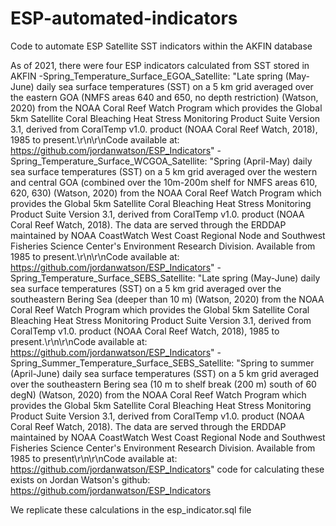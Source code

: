 # ESP-automated-indicators
Code to automate ESP Satellite SST indicators within the AKFIN database

As of 2021, there were four ESP indicators calculated from SST stored in AKFIN
-Spring_Temperature_Surface_EGOA_Satellite: "Late spring (May-June) daily sea surface temperatures (SST) on a 5 km grid averaged over the eastern GOA (NMFS areas 640 and 650, no depth restriction) (Watson, 2020) from the NOAA Coral Reef Watch Program which provides the Global 5km Satellite Coral Bleaching Heat Stress Monitoring Product Suite Version 3.1, derived from CoralTemp v1.0. product (NOAA Coral Reef Watch, 2018), 1985 to present.\r\n\r\nCode available at: https://github.com/jordanwatson/ESP_Indicators"
-Spring_Temperature_Surface_WCGOA_Satellite: "Spring (April-May) daily sea surface temperatures (SST) on a 5 km grid averaged over the western and central GOA (combined over the 10m-200m shelf for NMFS areas 610, 620, 630) (Watson, 2020) from the NOAA Coral Reef Watch Program which provides the Global 5km Satellite Coral Bleaching Heat Stress Monitoring Product Suite Version 3.1, derived from CoralTemp v1.0. product (NOAA Coral Reef Watch, 2018). The data are served through the ERDDAP maintained by NOAA CoastWatch West Coast Regional Node and Southwest Fisheries Science Center's Environment Research Division. Available from 1985 to present.\r\n\r\nCode available at: https://github.com/jordanwatson/ESP_Indicators"
-Spring_Temperature_Surface_SEBS_Satellite: "Late spring (May-June) daily sea surface temperatures (SST) on a 5 km grid averaged over the southeastern Bering Sea (deeper than 10 m) (Watson, 2020) from the NOAA Coral Reef Watch Program which provides the Global 5km Satellite Coral Bleaching Heat Stress Monitoring Product Suite Version 3.1, derived from CoralTemp v1.0. product (NOAA Coral Reef Watch, 2018), 1985 to present.\r\n\r\nCode available at: https://github.com/jordanwatson/ESP_Indicators" 
-Spring_Summer_Temperature_Surface_SEBS_Satellite: "Spring to summer (April-June) daily sea surface temperatures (SST) on a 5 km grid averaged over the southeastern Bering sea (10 m to shelf break (200 m) south of 60 degN) (Watson, 2020) from the NOAA Coral Reef Watch Program which provides the Global 5km Satellite Coral Bleaching Heat Stress Monitoring Product Suite Version 3.1, derived from CoralTemp v1.0. product (NOAA Coral Reef Watch, 2018). The data are served through the ERDDAP maintained by NOAA CoastWatch West Coast Regional Node and Southwest Fisheries Science Center's Environment Research Division.  Available from 1985 to present\r\n\r\nCode available at: https://github.com/jordanwatson/ESP_Indicators"
code for calculating these exists on Jordan Watson's github: https://github.com/jordanwatson/ESP_Indicators

We replicate these calculations in the esp_indicator.sql file





